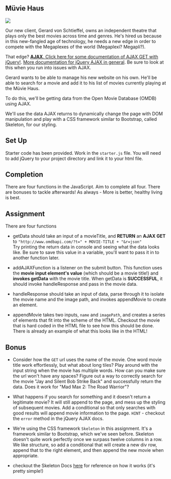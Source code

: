 ## Müvie Haus

![](https://media.giphy.com/media/56vLtntOmVfvG/giphy.gif)

Our new client, Gerard von Schtieffel, owns an independent theatre that plays only the best movies across time and genres. He's hired us because in this new-fangled age of technology, he needs a new edge in order to compete with the Megaplexes of the world (Megaplexi? Megapli?).

That edge? [**AJAX**. Click here for some documentation of AJAX GET with jQuery!](https://api.jquery.com/jquery.get/). [More documentation for jQuery AJAX in general](http://api.jquery.com/jquery.ajax/). Be sure to look at this when you run into issues with AJAX.

Gerard wants to be able to manage his new website on his own. He'll be able to search for a movie and add it to his list of movies currently playing at the Müvie Haus.

To do this, we'll be getting data from the Open Movie Database (OMDB) using AJAX.

We'll use the data AJAX returns to dynamically change the page with DOM manipulation and play with a CSS framework similar to Bootstrap, called Skeleton, for our styling.

## Set Up

Starter code has been provided. Work in the `starter.js` file. You will need to add jQuery to your project directory and link it to your html file.

## Completion

There are four functions in the JavaScript. Aim to complete all four. There are bonuses to tackle afterwards! As always - More is better, healthy living is best.

## Assignment

There are four functions

* getData should take an input of a movieTitle, and **RETURN** an **AJAX GET** to `"http://www.omdbapi.com/?t=" + MOVIE-TITLE + "&r=json"`  
    Try printing the return data in console and seeing what the data looks like. Be sure to save this value in a variable, you'll want to pass it in to another function later.

* addAJAXFunction is a listener on the submit button. This function uses the **movie input element's value** (which should be a movie title!) and **invokes getData** with the movie title. When getData is **SUCCESSFUL**, it should invoke handleResponse and pass in the movie data.

* handleResponse should take an input of data, parse through it to isolate the movie name and the image path, and invokes appendMovie to create an element.

* appendMovie takes two inputs, `name` and `imagePath`, and creates a series of elements that fit into the scheme of the HTML. Checkout the movie that is hard coded in the HTML file to see how this should be done. There is already an example of what this looks like in the HTML!


## Bonus

* Consider how the `GET` url uses the name of the movie. One word movie title work effortlessly, but what about long tiles? Play around with the input string when the movie has multiple words. How can you make sure the url won't have any spaces? Figure out a way to correctly search for the movie "Jay and Silent Bob Strike Back" and successfully return the data. Does it work for "Mad Max 2: The Road Warrior"?

* What happens if you search for something and it doesn't return a legitimate movie? It will still append to the page, and mess up the styling of subsequent movies. Add a conditional so that only searches with good results will append movie information to the page. `HINT` - checkout the `error` method in the jQuery AJAX docs.

* We're using the CSS framework `Skeleton` in this assignment. It's a framework similar to Bootstrap, which we've seen before. Skeleton doesn't quite work perfectly once we surpass twelve columns in a row. We like structure, so add a conditional that will create a new div row, append that to the right element, and then append the new movie when appropriate.
 - checkout the Skeleton Docs [here](http://getskeleton.com/) for reference on how it works (it's pretty simple!)
